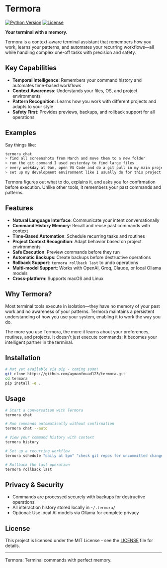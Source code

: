 # Termora

[![Python Version](https://img.shields.io/badge/python-3.8%2B-blue)]()
[![License](https://img.shields.io/badge/license-MIT-green)]()

**Your terminal with a memory.**

Termora is a context-aware terminal assistant that remembers how you work, learns your patterns, and automates your recurring workflows—all while handling complex one-off tasks with precision and safety.

## Key Capabilities

- **Temporal Intelligence**: Remembers your command history and automates time-based workflows
- **Context Awareness**: Understands your files, OS, and project environments
- **Pattern Recognition**: Learns how you work with different projects and adapts to your style
- **Safety First**: Provides previews, backups, and rollback support for all operations

## Examples

Say things like:

```bash
termora chat
> find all screenshots from March and move them to a new folder
> run the git command I used yesterday to find large files
> every weekday at 9am, open VS Code and do a git pull in my main project
> set up my development environment like I usually do for this project
```

Termora figures out what to do, explains it, and asks you for confirmation before execution. Unlike other tools, it remembers your past commands and patterns.

## Features

- **Natural Language Interface**: Communicate your intent conversationally
- **Command History Memory**: Recall and reuse past commands with context
- **Time-Based Automation**: Schedule recurring tasks and routines
- **Project Context Recognition**: Adapt behavior based on project environments
- **Safe Execution**: Preview commands before they run
- **Automatic Backups**: Create backups before destructive operations
- **Rollback Support**: `termora rollback last` to undo operations
- **Multi-model Support**: Works with OpenAI, Groq, Claude, or local Ollama models
- **Cross-platform**: Supports macOS and Linux

## Why Termora?

Most terminal tools execute in isolation—they have no memory of your past work and no awareness of your patterns. Termora maintains a persistent understanding of how you use your system, enabling it to work the way you do.

The more you use Termora, the more it learns about your preferences, routines, and projects. It doesn't just execute commands; it becomes your intelligent partner in the terminal.

## Installation

```bash
# Not yet available via pip - coming soon!
git clone https://github.com/aymanfouad123/termora.git
cd termora
pip install -e .
```

## Usage

```bash
# Start a conversation with Termora
termora chat

# Run commands automatically without confirmation
termora chat --auto

# View your command history with context
termora history

# Set up a recurring workflow
termora schedule "daily at 5pm" "check git repos for uncommitted changes"

# Rollback the last operation
termora rollback last
```

## Privacy & Security

- Commands are processed securely with backups for destructive operations
- All interaction history stored locally in `~/.termora/`
- Optional: Use local AI models via Ollama for complete privacy

## License

This project is licensed under the MIT License - see the [LICENSE](LICENSE) file for details.

---

Termora: Terminal commands with perfect memory.
